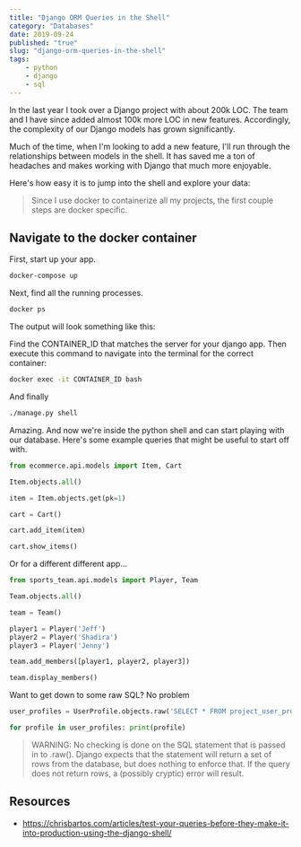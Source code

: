 ```yaml
---
title: "Django ORM Queries in the Shell"
category: "Databases"
date: 2019-09-24
published: "true"
slug: "django-orm-queries-in-the-shell"
tags:
    - python
    - django
    - sql
---
```


In the last year I took over a Django project with about 200k LOC. The team and I have since added almost 100k more LOC in new features. Accordingly, the complexity of our Django models has grown significantly. 

Much of the time, when I'm looking to add a new feature, I'll run through the relationships between models in the shell. It has saved me a ton of headaches and makes working with Django that much more enjoyable.

Here's how easy it is to jump into the shell and explore your data:

> Since I use docker to containerize all my projects, the first couple steps are docker specific. 

## Navigate to the docker container 

First, start up your app.

```bash
docker-compose up
```

Next, find all the running processes.

```bash
docker ps
```

The output will look something like this:


Find the CONTAINER_ID that matches the server for your django app. Then execute this command to navigate into the terminal for the correct container:

```bash
docker exec -it CONTAINER_ID bash
```

And finally

```bash
./manage.py shell
```

Amazing. And now we're inside the python shell and can start playing with our database. Here's some example queries that might be useful to start off with.


```python
from ecommerce.api.models import Item, Cart
```

```python
Item.objects.all()
```

```python
item = Item.objects.get(pk=1)
```

```python
cart = Cart()
```

```python
cart.add_item(item)
```

```python
cart.show_items()
```

Or for a different different app...

```python
from sports_team.api.models import Player, Team
```

```python
Team.objects.all()
```

```python
team = Team()
```

```python
player1 = Player('Jeff')
player2 = Player('Shadira')
player3 = Player('Jenny')
```

```python
team.add_members([player1, player2, player3])
```

```python
team.display_members()
```

Want to get down to some raw SQL? No problem

```python
user_profiles = UserProfile.objects.raw('SELECT * FROM project_user_profile')
```

```python
for profile in user_profiles: print(profile)
```

> WARNING: No checking is done on the SQL statement that is passed in to .raw(). Django expects that the statement will return a set of rows from the database, but does nothing to enforce that. If the query does not return rows, a (possibly cryptic) error will result.


## Resources

+ https://chrisbartos.com/articles/test-your-queries-before-they-make-it-into-production-using-the-django-shell/